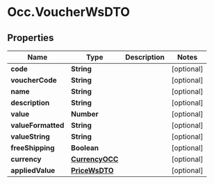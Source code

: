 # Occ.VoucherWsDTO

## Properties
Name | Type | Description | Notes
------------ | ------------- | ------------- | -------------
**code** | **String** |  | [optional] 
**voucherCode** | **String** |  | [optional] 
**name** | **String** |  | [optional] 
**description** | **String** |  | [optional] 
**value** | **Number** |  | [optional] 
**valueFormatted** | **String** |  | [optional] 
**valueString** | **String** |  | [optional] 
**freeShipping** | **Boolean** |  | [optional] 
**currency** | [**CurrencyOCC**](CurrencyOCC.md) |  | [optional] 
**appliedValue** | [**PriceWsDTO**](PriceWsDTO.md) |  | [optional] 


